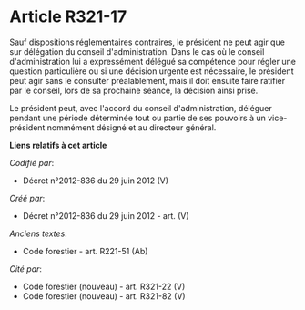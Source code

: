 # Article R321-17

Sauf dispositions réglementaires contraires, le président ne peut agir que sur délégation du conseil d'administration. Dans
le cas où le conseil d'administration lui a expressément délégué sa compétence pour régler une question particulière ou si
une décision urgente est nécessaire, le président peut agir sans le consulter préalablement, mais il doit ensuite faire
ratifier par le conseil, lors de sa prochaine séance, la décision ainsi prise.

Le président peut, avec l'accord du conseil d'administration, déléguer pendant une période déterminée tout ou partie de ses
pouvoirs à un vice-président nommément désigné et au directeur général.

**Liens relatifs à cet article**

_Codifié par_:

  - Décret n°2012-836 du 29 juin 2012 (V)

_Créé par_:

  - Décret n°2012-836 du 29 juin 2012 - art. (V)

_Anciens textes_:

  - Code forestier - art. R221-51 (Ab)

_Cité par_:

  - Code forestier (nouveau) - art. R321-22 (V)
  - Code forestier (nouveau) - art. R321-82 (V)
